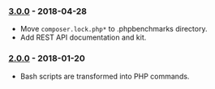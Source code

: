 ### [3.0.0](../../compare/2.0.0...3.0.0) - 2018-04-28

- Move `composer.lock.php*` to .phpbenchmarks directory.
- Add REST API documentation and kit.

### [2.0.0](../../compare/1.0.6...2.0.0) - 2018-01-20

- Bash scripts are transformed into PHP commands.
